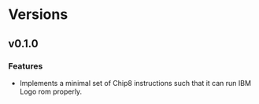 
# Versions

## v0.1.0

### Features

- Implements a minimal set of Chip8 instructions such that it can run IBM Logo rom properly.
